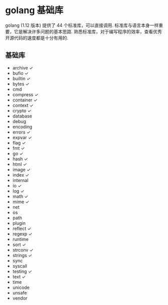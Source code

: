 # golang 基础库
golang (1.12 版本) 提供了 44 个标准库，可以直接调用. 标准库与语言本身一样重要，它是解决许多问题的基本思路. 熟悉标准库，对于编写程序的效率，查看优秀开源代码的速度都是十分有用的.

## 基础库
+ archive ✓
+ bufio ✓
+ builtin ✓
+ bytes ✓
+ cmd 
+ compress ✓
+ container ✓
+ context ✓
+ crypto ✓
+ database
+ debug
+ encoding
+ errors ✓
+ expvar ✓
+ flag ✓
+ fmt ✓
+ go ✓
+ hash ✓
+ html ✓
+ image ✓
+ index ✓
+ internal
+ io ✓
+ log ✓
+ math ✓
+ mime ✓
+ net
+ os
+ path
+ plugin
+ reflect ✓
+ regexp ✓
+ runtime
+ sort ✓
+ strconv ✓
+ strings ✓
+ sync
+ syscall
+ testing ✓
+ text ✓
+ time
+ unicode
+ unsafe
+ vendor

